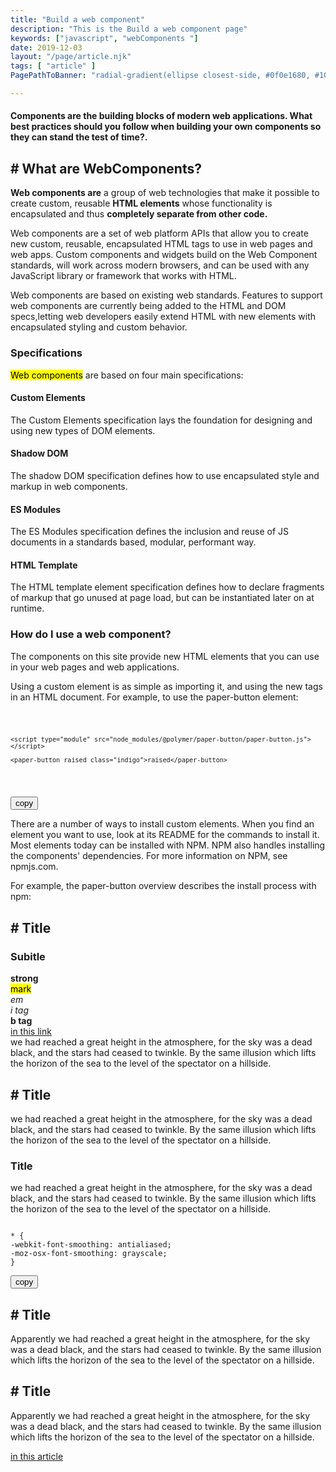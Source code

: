 ```yaml
---
title: "Build a web component"
description: "This is the Build a web component page"
keywords: ["javascript", "webComponents "]
date: 2019-12-03
layout: "/page/article.njk"
tags: [ "article" ]
PagePathToBanner: "radial-gradient(ellipse closest-side, #0f0e1680, #100e17), url(/_assets/media/images/abstract-4.jpg)"

---
```


<h4 class="preface">
Components are the building blocks of modern web applications. What best practices should you follow when building your own components so they can stand the test of time?.
</h4>

## # What are WebComponents? 

<!-- Excerpt Start -->

<strong>Web components are</strong> a group of web technologies that make it possible to create custom, reusable <strong>HTML elements</strong> whose functionality is encapsulated and thus <strong>completely separate from other code.</strong>

<!-- Excerpt End -->

Web components are a set of web platform APIs that allow you to create new custom, reusable, encapsulated HTML tags to use in web pages and web apps. Custom components and widgets build on the Web Component standards, will work across modern browsers, and can be used with any JavaScript library or framework that works with HTML.

Web components are based on existing web standards. Features to support web components are currently being added to the HTML and DOM specs,letting web developers easily extend HTML with new elements with encapsulated styling and custom behavior.


### Specifications
<mark>Web components</mark> are based on four main specifications:

#### Custom Elements
The Custom Elements specification lays the foundation for designing and using new types of DOM elements.

#### Shadow DOM
The shadow DOM specification defines how to use encapsulated style and markup in web components.

#### ES Modules
The ES Modules specification defines the inclusion and reuse of JS documents in a standards based, modular, performant way.

#### HTML Template
The HTML template element specification defines how to declare fragments of markup that go unused at page load, but can be instantiated later on at runtime.


### How do I use a web component?
The components on this site provide new HTML elements that you can use in your web pages and web applications.

Using a custom element is as simple as importing it, and using the new tags in an HTML document. For example, to use the paper-button element:

<div class="codepencil">
<pre><code>

    <script type="module" src="node_modules/@polymer/paper-button/paper-button.js"></script>

    <paper-button raised class="indigo">raised</paper-button>

</code></pre>
</div>
<button>copy</button>

There are a number of ways to install custom elements. When you find an element you want to use, look at its README for the commands to install it. Most elements today can be installed with NPM. NPM also handles installing the components' dependencies. For more information on NPM, see npmjs.com.

For example, the paper-button overview describes the install process with npm:

## # Title 
###  Subitle 
<strong>strong</strong> <br>
<mark>mark</mark> <br>
<em>em</em> <br>
<i> i tag</i><br>
<b> b tag </b><br>
<a class="link" href="/">in this link</a><br> we had reached a great height in the atmosphere, for the sky was a dead black, and the stars had ceased to twinkle. By the same illusion which lifts the horizon of the sea to the level of the spectator on a hillside.



## # Title

<el-inline attr="lead">
we had reached a great height in the atmosphere, for the sky was a dead black, and the stars had ceased to twinkle. By the same illusion which lifts the horizon of the sea to the level of the spectator on a hillside.
</el-inline>

###  Title
we had reached a great height in the atmosphere, for the sky was a dead black, and the stars had ceased to twinkle. By the same illusion which lifts the horizon of the sea to the level of the spectator on a hillside.


<div class="markcode">
<pre><code>
* {
-webkit-font-smoothing: antialiased;
-moz-osx-font-smoothing: grayscale;
}
</code></pre>
<button>copy</button>
</div>

## # Title
Apparently we had reached a great height in the atmosphere, for the sky was a dead black, and the stars had ceased to twinkle. By the same illusion which lifts the horizon of the sea to the level of the spectator on a hillside.

## # Title
Apparently we had reached a great height in the atmosphere, for the sky was a dead black, and the stars had ceased to twinkle. By the same illusion which lifts the horizon of the sea to the level of the spectator on a hillside.


<a class="link" href="/">in this article</a>


